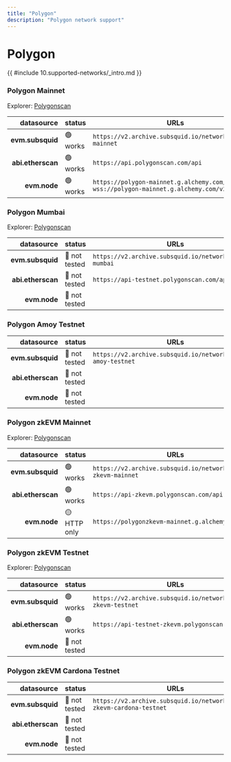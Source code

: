 ```yaml
---
title: "Polygon"
description: "Polygon network support"
---
```


<!-- markdownlint-disable single-h1 heading-increment no-inline-html -->

# Polygon

{{ #include 10.supported-networks/_intro.md }}

### Polygon Mainnet

Explorer: [Polygonscan](https://polygonscan.com)

|        datasource | status   | URLs                                                                                     |
| -----------------:|:-------- | ---------------------------------------------------------------------------------------- |
|  **evm.subsquid** | 🟢 works | `https://v2.archive.subsquid.io/network/polygon-mainnet`                                 |
| **abi.etherscan** | 🟢 works | `https://api.polygonscan.com/api`                                                        |
|      **evm.node** | 🟢 works | `https://polygon-mainnet.g.alchemy.com/v2` <br> `wss://polygon-mainnet.g.alchemy.com/v2` |

### Polygon Mumbai

Explorer: [Polygonscan](https://mumbai.polygonscan.com/)

|        datasource | status        | URLs                                                    |
| -----------------:|:------------- | ------------------------------------------------------- |
|  **evm.subsquid** | 🤔 not tested | `https://v2.archive.subsquid.io/network/polygon-mumbai` |
| **abi.etherscan** | 🤔 not tested | `https://api-testnet.polygonscan.com/api`               |
|      **evm.node** | 🤔 not tested |                                                         |

### Polygon Amoy Testnet

|        datasource | status        | URLs                                                          |
| -----------------:|:------------- | ------------------------------------------------------------- |
|  **evm.subsquid** | 🤔 not tested | `https://v2.archive.subsquid.io/network/polygon-amoy-testnet` |
| **abi.etherscan** | 🤔 not tested |                                                               |
|      **evm.node** | 🤔 not tested |                                                               |

### Polygon zkEVM Mainnet

Explorer: [Polygonscan](https://zkevm.polygonscan.com/)

|        datasource | status       | URLs                                                           |
| -----------------:|:------------ | -------------------------------------------------------------- |
|  **evm.subsquid** | 🟢 works     | `https://v2.archive.subsquid.io/network/polygon-zkevm-mainnet` |
| **abi.etherscan** | 🟢 works     | `https://api-zkevm.polygonscan.com/api`                        |
|      **evm.node** | 🟡 HTTP only | `https://polygonzkevm-mainnet.g.alchemy.com/v2`                |

### Polygon zkEVM Testnet

Explorer: [Polygonscan](https://testnet-zkevm.polygonscan.com/)

|        datasource | status        | URLs                                                           |
| -----------------:|:------------- | -------------------------------------------------------------- |
|  **evm.subsquid** | 🟢 works      | `https://v2.archive.subsquid.io/network/polygon-zkevm-testnet` |
| **abi.etherscan** | 🟢 works      | `https://api-testnet-zkevm.polygonscan.com/api`                |
|      **evm.node** | 🤔 not tested |                                                                |

### Polygon zkEVM Cardona Testnet

|        datasource | status        | URLs                                                                   |
| -----------------:|:------------- | ---------------------------------------------------------------------- |
|  **evm.subsquid** | 🤔 not tested | `https://v2.archive.subsquid.io/network/polygon-zkevm-cardona-testnet` |
| **abi.etherscan** | 🤔 not tested |                                                                        |
|      **evm.node** | 🤔 not tested |                                                                        |
